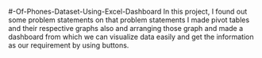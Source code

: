 #-Of-Phones-Dataset-Using-Excel-Dashboard
In this project, I found out some problem statements on that problem statements I  made pivot tables and their respective graphs also and arranging those graph and made a dashboard from which  we can visualize data easily and get the information as our requirement by using buttons.
